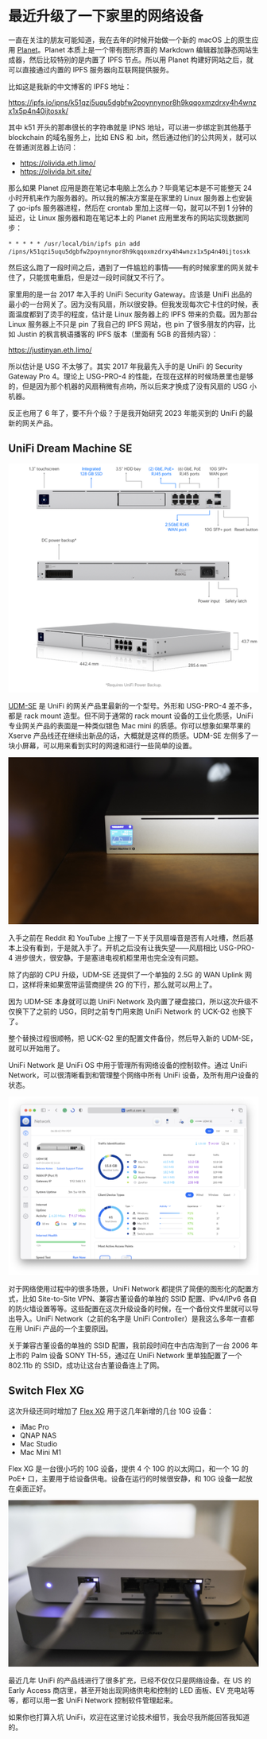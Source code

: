 # 最近升级了一下家里的网络设备

一直在关注的朋友可能知道，我在去年的时候开始做一个新的 macOS 上的原生应用 [Planet](https://planetable.xyz)。Planet 本质上是一个带有图形界面的 Markdown 编辑器加静态网站生成器，然后比较特别的是内置了 IPFS 节点。所以用 Planet 构建好网站之后，就可以直接通过内置的 IPFS 服务器向互联网提供服务。

比如这是我新的中文博客的 IPFS 地址：

https://ipfs.io/ipns/k51qzi5uqu5dgbfw2poynnynor8h9kqqoxmzdrxy4h4wnzx1x5p4n40ijtosxk/

其中 k51 开头的那串很长的字符串就是 IPNS 地址，可以进一步绑定到其他基于 blockchain 的域名服务上，比如 ENS 和 .bit，然后通过他们的公共网关，就可以在普通浏览器上访问：

- https://olivida.eth.limo/
- https://olivida.bit.site/

那么如果 Planet 应用是跑在笔记本电脑上怎么办？毕竟笔记本是不可能整天 24 小时开机来作为服务器的。所以我的解决方案是在家里的 Linux 服务器上也安装了 go-ipfs 服务器进程，然后在 crontab 里加上这样一句，就可以不到 1 分钟的延迟，让 Linux 服务器和跑在笔记本上的 Planet 应用里发布的网站实现数据同步：

```
* * * * * /usr/local/bin/ipfs pin add /ipns/k51qzi5uqu5dgbfw2poynnynor8h9kqqoxmzdrxy4h4wnzx1x5p4n40ijtosxk
```

然后这么跑了一段时间之后，遇到了一件尴尬的事情——有的时候家里的网关就卡住了，只能拔电重启，但是过一段时间就又不行了。

家里用的是一台 2017 年入手的 UniFi Security Gateway。应该是 UniFi 出品的最小的一台网关了。因为没有风扇，所以很安静。但我发现每次它卡住的时候，表面温度都到了烫手的程度，估计是 Linux 服务器上的 IPFS 带来的负载。因为那台 Linux 服务器上不只是 pin 了我自己的 IPFS 网站，也 pin 了很多朋友的内容，比如 Justin 的枫言枫语播客的 IPFS 版本（里面有 5GB 的音频内容）：

https://justinyan.eth.limo/

所以估计是 USG 不太够了。其实 2017 年我最先入手的是 UniFi 的 Security Gateway Pro 4。理论上 USG-PRO-4 的性能，在现在这样的时候场景里也是够的，但是因为那个机器的风扇稍微有点响，所以后来才换成了没有风扇的 USG 小机器。

反正也用了 6 年了，要不升个级？于是我开始研究 2023 年能买到的 UniFi 的最新的网关产品。

## UniFi Dream Machine SE

![](UDM-SE-Product.png)

[UDM-SE](https://store.ui.com.cn/collections/unifi-network-unifi-os-consoles/products/dream-machine-se) 是 UniFi 的网关产品里最新的一个型号。外形和 USG-PRO-4 差不多，都是 rack mount 造型。但不同于通常的 rack mount 设备的工业化质感，UniFi 专业网关产品的表面是一种类似银色 Mac mini 的质感。你可以想象如果苹果的 Xserve 产品线还在继续出新品的话，大概就是这样的质感。UDM-SE 左侧多了一块小屏幕，可以用来看到实时的网速和进行一些简单的设置。

![](UDM-SE.jpg)

入手之前在 Reddit 和 YouTube 上搜了一下关于风扇噪音是否有人吐槽，然后基本上没有看到，于是就入手了。开机之后没有让我失望——风扇相比 USG-PRO-4 进步很大，很安静。于是塞进电视机柜里用也完全没有问题。

除了内部的 CPU 升级，UDM-SE 还提供了一个单独的 2.5G 的 WAN Uplink 网口，这样将来如果宽带运营商提供 2G 的下行，那么就可以用上了。

因为 UDM-SE 本身就可以跑 UniFi Network 及内置了硬盘接口，所以这次升级不仅换下了之前的 USG，同时之前专门用来跑 UniFi Network 的 UCK-G2 也换下了。

整个替换过程很顺畅，把 UCK-G2 里的配置文件备份，然后导入新的 UDM-SE，就可以开始用了。

UniFi Network 是 UniFi OS 中用于管理所有网络设备的控制软件。通过 UniFi Network，可以很清晰看到和管理整个网络中所有 UniFi 设备，及所有用户设备的状态。

![](UniFi-Network.png)

对于网络使用过程中的很多场景，UniFi Network 都提供了简便的图形化的配置方式，比如 Site-to-Site VPN、兼容古董设备的单独的 SSID 配置、IPv4/IPv6 各自的防火墙设置等等。这些配置在这次升级设备的时候，在一个备份文件里就可以导出导入。UniFi Network（之前的名字是 UniFi Controller）是我这么多年一直都在用 UniFi 产品的一个主要原因。

关于兼容古董设备的单独的 SSID 配置，我前段时间在中古店淘到了一台 2006 年上市的 Palm 设备 SONY TH-55，通过在 UniFi Network 里单独配置了一个 802.11b 的 SSID，成功让这台古董设备连上了网。

## Switch Flex XG

这次升级还同时增加了 [Flex XG](https://store.ui.com.cn/collections/unifi-network-switching/products/unifi-flex-xg) 用于这几年新增的几台 10G 设备：

- iMac Pro
- QNAP NAS
- Mac Studio
- Mac Mini M1

Flex XG 是一台很小巧的 10G 设备，提供 4 个 10G 的以太网口，和一个 1G 的 PoE+ 口，主要用于给设备供电。设备在运行的时候很安静，和 10G 设备一起放在桌面正好。

![](USW-Flex-XG.jpg)

最近几年 UniFi 的产品线进行了很多扩充，已经不仅仅只是网络设备。在 US 的 Early Access 商店里，甚至开始出现网络供电和控制的 LED 面板、EV 充电站等等，都可以用一套 UniFi Network 控制软件管理起来。

如果你也打算入坑 UniFi，欢迎在这里讨论技术细节，我会尽我所能回答我知道的。